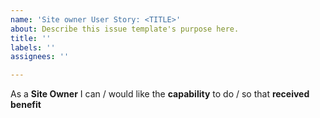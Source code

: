 ```yaml
---
name: 'Site owner User Story: <TITLE>'
about: Describe this issue template's purpose here.
title: ''
labels: ''
assignees: ''

---
```


As a **Site Owner** I can / would like the **capability** to do / so that **received benefit**
